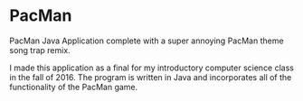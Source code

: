 # PacMan
PacMan Java Application complete with a super annoying PacMan theme song trap remix.

I made this application as a final for my introductory computer science class in the fall of 2016. The program is written in Java and incorporates all of the functionality of the PacMan game. 
